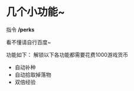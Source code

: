 # 几个小功能\~

指令 **/perks**&#x20;

看不懂请自行百度\~

功能如下： 解锁以下各功能都需要花费1000游戏货币

* 自动补种&#x20;
* 自动拾取掉落物
* 双倍经验
